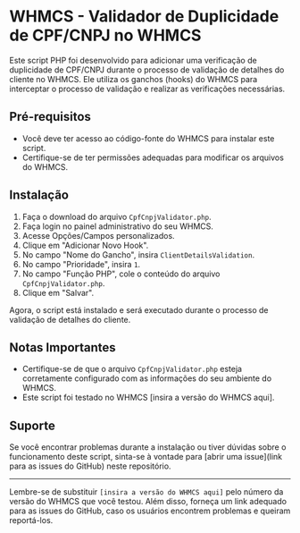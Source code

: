 # WHMCS - Validador de Duplicidade de CPF/CNPJ no WHMCS

Este script PHP foi desenvolvido para adicionar uma verificação de duplicidade de CPF/CNPJ durante o processo de validação de detalhes do cliente no WHMCS. Ele utiliza os ganchos (hooks) do WHMCS para interceptar o processo de validação e realizar as verificações necessárias.

## Pré-requisitos

- Você deve ter acesso ao código-fonte do WHMCS para instalar este script.
- Certifique-se de ter permissões adequadas para modificar os arquivos do WHMCS.

## Instalação

1. Faça o download do arquivo `CpfCnpjValidator.php`.
2. Faça login no painel administrativo do seu WHMCS.
3. Acesse Opções/Campos personalizados.
4. Clique em "Adicionar Novo Hook".
5. No campo "Nome do Gancho", insira `ClientDetailsValidation`.
6. No campo "Prioridade", insira `1`.
7. No campo "Função PHP", cole o conteúdo do arquivo `CpfCnpjValidator.php`.
8. Clique em "Salvar".

Agora, o script está instalado e será executado durante o processo de validação de detalhes do cliente.

## Notas Importantes

- Certifique-se de que o arquivo `CpfCnpjValidator.php` esteja corretamente configurado com as informações do seu ambiente do WHMCS.
- Este script foi testado no WHMCS [insira a versão do WHMCS aqui]. 

## Suporte

Se você encontrar problemas durante a instalação ou tiver dúvidas sobre o funcionamento deste script, sinta-se à vontade para [abrir uma issue](link para as issues do GitHub) neste repositório.

---

Lembre-se de substituir `[insira a versão do WHMCS aqui]` pelo número da versão do WHMCS que você testou. Além disso, forneça um link adequado para as issues do GitHub, caso os usuários encontrem problemas e queiram reportá-los.

